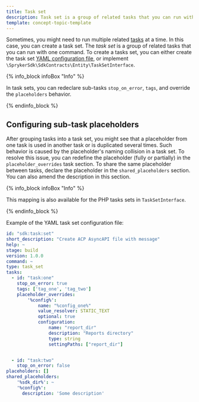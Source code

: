 ```yaml
---
title: Task set
description: Task set is a group of related tasks that you can run with one command.
template: concept-topic-template
---
```

Sometimes, you might need to run multiple related [tasks](/docs/sdk/dev/task.html) at a time. In this case, you can create a task set. The *task set* is a group of related tasks that you can run with one command. To create a tasks set, you can either create the task set [YAML configuration file](/docs/sdk/dev/task.html#task-yaml-configuration-file), or implement `\SprykerSdk\SdkContracts\Entity\TaskSetInterface`.

{% info_block infoBox "Info" %}

In task sets, you can redeclare sub-tasks `stop_on_error`, `tags`, and override the `placeholders` behavior.

{% endinfo_block %}

## Configuring sub-task placeholders

After grouping tasks into a task set, you might see that a placeholder from one task is used in another task or is duplicated several times.
Such behavior is caused by the placeholder's naming collision in a task set. To resolve this issue, you can redefine the placeholder (fully or partially) in the `placeholder_overrides` task section.
To share the same placeholder between tasks, declare the placeholder in the `shared_placeholders` section. You can also amend the description in this section.

{% info_block infoBox "Info" %}

This mapping is also available for the PHP tasks sets in `TaskSetInterface`.

{% endinfo_block %}

Example of the YAML task set configuration file:

```yaml
id: "sdk:task:set"
short_description: "Create ACP AsyncAPI file with message"
help: ~
stage: build
version: 1.0.0
command: ~
type: task_set
tasks:
  - id: "task:one"
    stop_on_error: true
    tags: ['tag_one', 'tag_two']
    placeholder_overrides:
        '%config%':
            name: "%config_one%"
            value_resolver: STATIC_TEXT
            optional: true
            configuration:
                name: "report_dir"
                description: "Reports directory"
                type: string
                settingPaths: ["report_dir"]


  - id: "task:two"
    stop_on_error: false
placeholders: []
shared_placeholders:
    '%sdk_dir%': ~
    '%config%':
      description: 'Some description'
```
